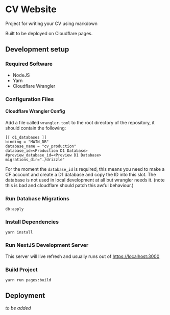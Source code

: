 # CV Website

Project for writing your CV using markdown

Built to be deployed on Cloudflare pages.

## Development setup

### Required Software

- NodeJS
- Yarn
- Cloudflare Wrangler

### Configuration Files

#### Cloudflare Wrangler Config

Add a file called `wrangler.toml` to the root directory of the repository, it should contain the following:

```
[[ d1_databases ]]
binding = "MAIN_DB"
database_name = "cv_production"
database_id=<Production D1 Database>
#preview_database_id=<Preview D1 Database>
migrations_dir="./drizzle"
```

For the moment the `database_id` is required, this means you need to make a CF account and create a D1 database and copy the ID into this slot. The database is not used in local development at all but wrangler needs it. (note this is bad and cloudflare should patch this awful behaviour.)

### Run Database Migrations

```
db:apply
```

### Install Dependencies

```
yarn install
```

### Run NextJS Development Server

This server will live refresh and usually runs out of [https://localhost:3000](https://localhost:3000)

### Build Project

```
yarn run pages:build
```

## Deployment

_to be added_
